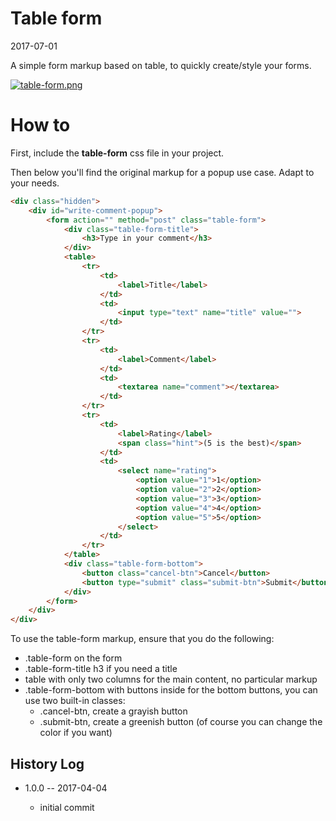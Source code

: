 Table form
==============
2017-07-01


A simple form markup based on table, to quickly create/style your forms.




[![table-form.png](https://s19.postimg.org/iwvpalotf/table-form.png)](https://postimg.org/image/5sq4xwwrj/)





How to
============

First, include the **table-form** css file in your project.


Then below you'll find the original markup for a popup use case.
Adapt to your needs.



```html
<div class="hidden">
    <div id="write-comment-popup">
        <form action="" method="post" class="table-form">
            <div class="table-form-title">
                <h3>Type in your comment</h3>
            </div>
            <table>
                <tr>
                    <td>
                        <label>Title</label>
                    </td>
                    <td>
                        <input type="text" name="title" value="">
                    </td>
                </tr>
                <tr>
                    <td>
                        <label>Comment</label>
                    </td>
                    <td>
                        <textarea name="comment"></textarea>
                    </td>
                </tr>
                <tr>
                    <td>
                        <label>Rating</label>
                        <span class="hint">(5 is the best)</span>
                    </td>
                    <td>
                        <select name="rating">
                            <option value="1">1</option>
                            <option value="2">2</option>
                            <option value="3">3</option>
                            <option value="4">4</option>
                            <option value="5">5</option>
                        </select>
                    </td>
                </tr>
            </table>
            <div class="table-form-bottom">
                <button class="cancel-btn">Cancel</button>
                <button type="submit" class="submit-btn">Submit</button>
            </div>
        </form>
    </div>
</div>
```


To use the table-form markup, ensure that you do the following:

- .table-form on the form
- .table-form-title h3 if you need a title
- table with only two columns for the main content, no particular markup
- .table-form-bottom with buttons inside for the bottom buttons, you can use two built-in classes:
    - .cancel-btn, create a grayish button 
    - .submit-btn, create a greenish button (of course you can change the color if you want)







History Log
------------------ 
    
- 1.0.0 -- 2017-04-04

    - initial commit